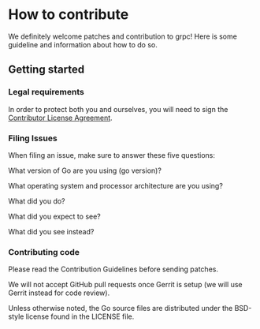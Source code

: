 # How to contribute

We definitely welcome patches and contribution to grpc! Here is some guideline
and information about how to do so.

## Getting started

### Legal requirements

In order to protect both you and ourselves, you will need to sign the
[Contributor License Agreement](https://cla.developers.google.com/clas).

### Filing Issues
When filing an issue, make sure to answer these five questions:

What version of Go are you using (go version)?

What operating system and processor architecture are you using?

What did you do?

What did you expect to see?

What did you see instead?

### Contributing code
Please read the Contribution Guidelines before sending patches.

We will not accept GitHub pull requests once Gerrit is setup (we will use Gerrit instead for code review).

Unless otherwise noted, the Go source files are distributed under the BSD-style license found in the LICENSE file.
